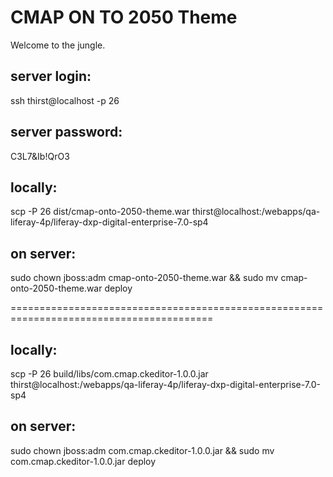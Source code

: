 # CMAP ON TO 2050 Theme

Welcome to the jungle.

server login:
-------------
ssh thirst@localhost -p 26

server password:
----------------
C3L7&Ib!QrO3

locally:
--------
scp -P 26 dist/cmap-onto-2050-theme.war thirst@localhost:/webapps/qa-liferay-4p/liferay-dxp-digital-enterprise-7.0-sp4

on server:
----------
sudo chown jboss:adm cmap-onto-2050-theme.war && sudo mv cmap-onto-2050-theme.war deploy

=========================================================================================

locally:
--------
scp -P 26 build/libs/com.cmap.ckeditor-1.0.0.jar thirst@localhost:/webapps/qa-liferay-4p/liferay-dxp-digital-enterprise-7.0-sp4

on server:
----------
sudo chown jboss:adm com.cmap.ckeditor-1.0.0.jar && sudo mv com.cmap.ckeditor-1.0.0.jar deploy
